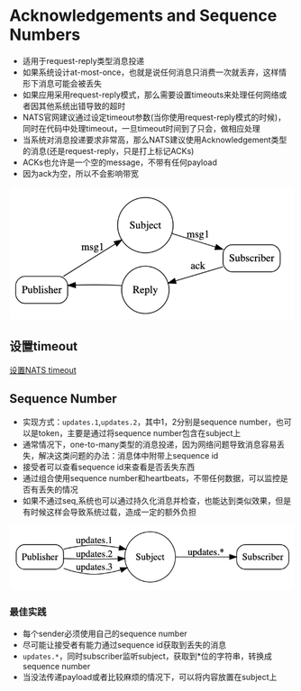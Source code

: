 # Acknowledgements and Sequence Numbers

- 适用于request-reply类型消息投递
- 如果系统设计at-most-once，也就是说任何消息只消费一次就丢弃，这样情形下消息可能会被丢失
- 如果应用采用request-reply模式，那么需要设置timeouts来处理任何网络或者因其他系统出错导致的超时
- NATS官网建议通过设定timeout参数(当你使用request-reply模式的时候)，同时在代码中处理timeout，一旦timeout时间到了只会，做相应处理
- 当系统对消息投递要求非常高，那么NATS建议使用Acknowledgement类型的消息(还是request-reply，只是打上标记ACKs)
- ACKs也允许是一个空的message，不带有任何payload
- 因为ack为空，所以不会影响带宽

![acknowledgements](acks.png)

## 设置timeout

[设置NATS timeout](https://docs.nats.io/developing-with-nats/connecting/connect_timeout)

## Sequence Number

- 实现方式：`updates.1`,`updates.2`，其中1，2分别是sequence number，也可以是token，主要是通过将sequence number包含在subject上
- 通常情况下，one-to-many类型的消息投递，因为网络问题导致消息容易丢失，解决这类问题的办法：消息体中附带上sequence id
- 接受者可以查看sequence id来查看是否丢失东西
- 通过组合使用sequence number和heartbeats，不带任何数据，可以监控是否有丢失的情况
- 如果不通过seq,系统也可以通过持久化消息并检查，也能达到类似效果，但是有时候这样会导致系统过载，造成一定的额外负担

![seq](seq.png)

### 最佳实践

- 每个sender必须使用自己的sequence number
- 尽可能让接受者有能力通过sequence id获取到丢失的消息
- `updates.*`，同时subscriber监听subject，获取到*位的字符串，转换成sequence number
- 当没法传递payload或者比较麻烦的情况下，可以将内容放置在subject上
